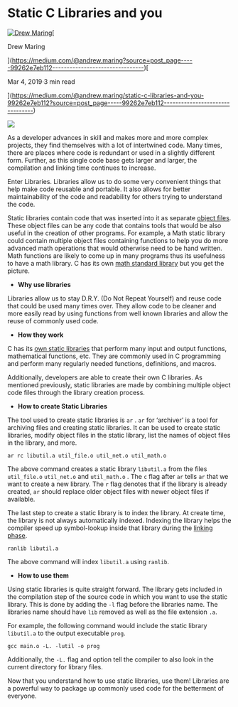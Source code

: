 Static C Libraries and you
==========================

[![Drew Maring](https://miro.medium.com/fit/c/56/56/1*dmbNkD5D-u45r44go_cf0g.png)](https://medium.com/@andrew.maring?source=post_page-----99262e7eb112--------------------------------)[

Drew Maring

](https://medium.com/@andrew.maring?source=post_page-----99262e7eb112--------------------------------)[

Mar 4, 2019·3 min read

](https://medium.com/@andrew.maring/static-c-libraries-and-you-99262e7eb112?source=post_page-----99262e7eb112--------------------------------)

![](https://miro.medium.com/max/12000/1*nM_vT-e73Kn9CN7abczURA.jpeg)

As a developer advances in skill and makes more and more complex projects, they find themselves with a lot of intertwined code. Many times, there are places where code is redundant or used in a slightly different form. Further, as this single code base gets larger and larger, the compilation and linking time continues to increase.

Enter Libraries. Libraries allow us to do some very convenient things that help make code reusable and portable. It also allows for better maintainability of the code and readability for others trying to understand the code.

Static libraries contain code that was inserted into it as separate [object files](https://www.gnu.org/software/libtool/manual/html_node/Creating-object-files.html). These object files can be any code that contains tools that would be also useful in the creation of other programs. For example, a Math static library could contain multiple object files containing functions to help you do more advanced math operations that would otherwise need to be hand written. Math functions are likely to come up in many programs thus its usefulness to have a math library. C has its own [math standard library](https://www.gnu.org/software/libc/manual/html_node/Mathematics.html) but you get the picture.

*   **Why use libraries**

Libraries allow us to stay D.R.Y. (Do Not Repeat Yourself) and reuse code that could be used many times over. They allow code to be cleaner and more easily read by using functions from well known libraries and allow the reuse of commonly used code.

*   **How they work**

C has its [own static libraries](https://en.wikipedia.org/wiki/C_standard_library#Header_files) that perform many input and output functions, mathematical functions, etc. They are commonly used in C programming and perform many regularly needed functions, definitions, and macros.

Additionally, developers are able to create their own C libraries. As mentioned previously, static libraries are made by combining multiple object code files through the library creation process.

*   **How to create Static Libraries**

The tool used to create static libraries is `ar` . `ar` for ‘archiver’ is a tool for archiving files and creating static libraries. It can be used to create static libraries, modify object files in the static library, list the names of object files in the library, and more.

`ar rc libutil.a util_file.o util_net.o util_math.o`

The above command creates a static library `libutil.a` from the files `util_file.o` `util_net.o` and `util_math.o` . The `c` flag after `ar` tells `ar` that we want to create a new library. The `r` flag denotes that if the library is already created, `ar` should replace older object files with newer object files if available.

The last step to create a static library is to index the library. At create time, the library is not always automatically indexed. Indexing the library helps the compiler speed up symbol-lookup inside that library during the [linking phase](https://www.geeksforgeeks.org/compiling-a-c-program-behind-the-scenes/).

`ranlib libutil.a`

The above command will index `libutil.a` using `ranlib`.

*   **How to use them**

Using static libraries is quite straight forward. The library gets included in the compilation step of the source code in which you want to use the static library. This is done by adding the `-l` flag before the libraries name. The libraries name should have `lib` removed as well as the file extension `.a`.

For example, the following command would include the static library `libutil.a` to the output executable `prog`.

`gcc main.o -L. -lutil -o prog`

Additionally, the `-L.` flag and option tell the compiler to also look in the current directory for library files.

Now that you understand how to use static libraries, use them! Libraries are a powerful way to package up commonly used code for the betterment of everyone.